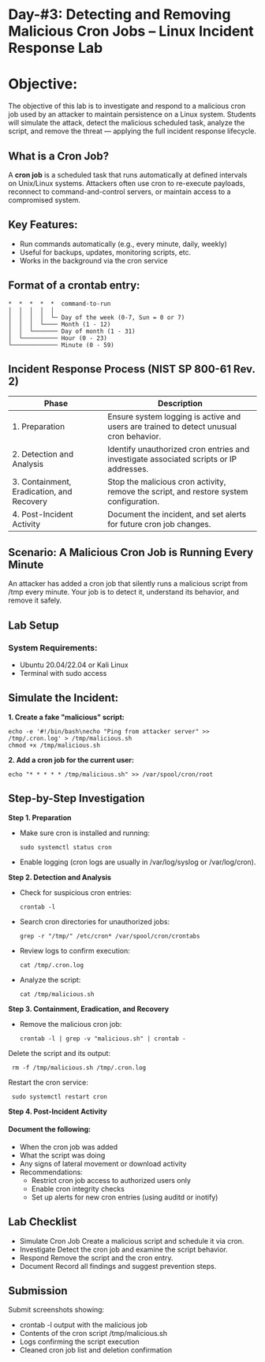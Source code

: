 # Day-#3: Detecting and Removing Malicious Cron Jobs – Linux Incident Response Lab
# Objective:
The objective of this lab is to investigate and respond to a malicious cron job used by an attacker to maintain persistence on a Linux system. Students will simulate the attack, detect the malicious scheduled task, analyze the script, and remove the threat — applying the full incident response lifecycle.

## What is a Cron Job?
A **cron job** is a scheduled task that runs automatically at defined intervals on Unix/Linux systems. Attackers often use cron to re-execute payloads, reconnect to command-and-control servers, or maintain access to a compromised system.

## Key Features:
- Run commands automatically (e.g., every minute, daily, weekly)
- Useful for backups, updates, monitoring scripts, etc.
- Works in the background via the cron service

## Format of a crontab entry:
 
    *  *  *  *  *  command-to-run
    │  │  │  │  │
    │  │  │  │  └─ Day of the week (0-7, Sun = 0 or 7)
    │  │  │  └──── Month (1 - 12)
    │  │  └─────── Day of month (1 - 31)
    │  └────────── Hour (0 - 23)
    └───────────── Minute (0 - 59)

## Incident Response Process (NIST SP 800-61 Rev. 2)
|Phase|Description|
|------|--------|
|1. Preparation	|Ensure system logging is active and users are trained to detect unusual cron behavior.|
|2. Detection and Analysis	|Identify unauthorized cron entries and investigate associated scripts or IP addresses.|
|3. Containment, Eradication, and Recovery	|Stop the malicious cron activity, remove the script, and restore system configuration.|
|4. Post-Incident Activity	|Document the incident, and set alerts for future cron job changes.|

## Scenario: A Malicious Cron Job is Running Every Minute
An attacker has added a cron job that silently runs a malicious script from /tmp every minute. Your job is to detect it, understand its behavior, and remove it safely.

## Lab Setup
### System Requirements:
- Ubuntu 20.04/22.04 or Kali Linux
- Terminal with sudo access
## Simulate the Incident:
**1. Create a fake "malicious" script:**
      
    echo -e '#!/bin/bash\necho "Ping from attacker server" >> /tmp/.cron.log' > /tmp/malicious.sh
    chmod +x /tmp/malicious.sh

**2. Add a cron job for the current user:**
       
    echo "* * * * * /tmp/malicious.sh" >> /var/spool/cron/root

## Step-by-Step Investigation
**Step 1. Preparation**
- Make sure cron is installed and running:

      sudo systemctl status cron

- Enable logging (cron logs are usually in /var/log/syslog or /var/log/cron).

**Step 2. Detection and Analysis**
- Check for suspicious cron entries:

      crontab -l

- Search cron directories for unauthorized jobs:

      grep -r "/tmp/" /etc/cron* /var/spool/cron/crontabs

- Review logs to confirm execution:

      cat /tmp/.cron.log

- Analyze the script:

      cat /tmp/malicious.sh

**Step 3. Containment, Eradication, and Recovery**
- Remove the malicious cron job:

      crontab -l | grep -v "malicious.sh" | crontab -

Delete the script and its output:

     rm -f /tmp/malicious.sh /tmp/.cron.log

Restart the cron service:

     sudo systemctl restart cron

**Step 4. Post-Incident Activity**
#### Document the following:

- When the cron job was added
- What the script was doing
- Any signs of lateral movement or download activity
- Recommendations:
   - Restrict cron job access to authorized users only
   - Enable cron integrity checks
   - Set up alerts for new cron entries (using auditd or inotify)

## Lab Checklist
- Simulate Cron Job Create a malicious script and schedule it via cron.
- Investigate Detect the cron job and examine the script behavior.
- Respond Remove the script and the cron entry.
- Document Record all findings and suggest prevention steps.

## Submission
Submit screenshots showing:

- crontab -l output with the malicious job
- Contents of the cron script /tmp/malicious.sh
- Logs confirming the script execution
- Cleaned cron job list and deletion confirmation
